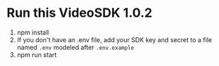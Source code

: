 # Run this VideoSDK 1.0.2
1. npm install
2. If you don't have an .env file, add your SDK key and secret to a file named `.env` modeled after `.env.example`
3. npm run start
